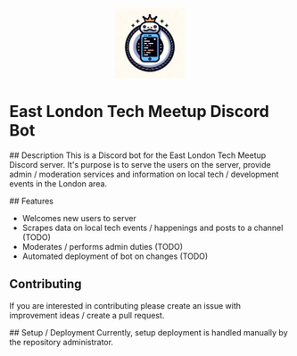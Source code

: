 <div align="center">
  <img src="resources/discord-bot-logo.png" width=25% height=25%>
</div>

# East London Tech Meetup Discord Bot

## Description
This is a Discord bot for the East London Tech Meetup Discord server. It's purpose is to serve the users on the server, provide admin / moderation services and information on local tech / development events in the London area.

## Features
- Welcomes new users to server
- Scrapes data on local tech events / happenings and posts to a channel (TODO)
- Moderates / performs admin duties (TODO)
- Automated deployment of bot on changes (TODO)

## Contributing
If you are interested in contributing please create an issue with improvement ideas / create a pull request.

## Setup / Deployment
Currently, setup deployment is handled manually by the repository administrator.
